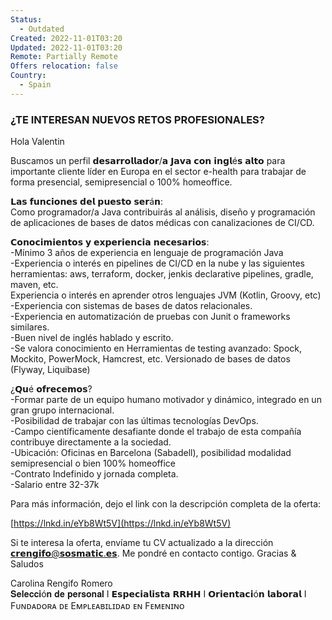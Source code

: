 ```yaml
---
Status:
  - Outdated
Created: 2022-11-01T03:20
Updated: 2022-11-01T03:20
Remote: Partially Remote
Offers relocation: false
Country:
  - Spain
---
```

### ¿TE INTERESAN NUEVOS RETOS PROFESIONALES?
Hola Valentin  
  
Buscamos un perfil 𝗱𝗲𝘀𝗮𝗿𝗿𝗼𝗹𝗹𝗮𝗱𝗼𝗿/𝗮 𝗝𝗮𝘃𝗮 𝗰𝗼𝗻 𝗶𝗻𝗴𝗹é𝘀 𝗮𝗹𝘁𝗼 para importante cliente líder en Europa en el sector e-health para trabajar de forma presencial, semipresencial o 100% homeoffice.  
  
𝗟𝗮𝘀 𝗳𝘂𝗻𝗰𝗶𝗼𝗻𝗲𝘀 𝗱𝗲𝗹 𝗽𝘂𝗲𝘀𝘁𝗼 𝘀𝗲𝗿á𝗻:  
Como programador/a Java contribuirás al análisis, diseño y programación de aplicaciones de bases de datos médicas con canalizaciones de CI/CD.  
  
𝗖𝗼𝗻𝗼𝗰𝗶𝗺𝗶𝗲𝗻𝘁𝗼𝘀 𝘆 𝗲𝘅𝗽𝗲𝗿𝗶𝗲𝗻𝗰𝗶𝗮 𝗻𝗲𝗰𝗲𝘀𝗮𝗿𝗶𝗼𝘀:  
-Mínimo 3 años de experiencia en lenguaje de programación Java  
-Experiencia o interés en pipelines de CI/CD en la nube y las siguientes herramientas: aws, terraform, docker, jenkis declarative pipelines, gradle, maven, etc.  
Experiencia o interés en aprender otros lenguajes JVM (Kotlin, Groovy, etc)  
-Experiencia con sistemas de bases de datos relacionales.  
-Experiencia en automatización de pruebas con Junit o frameworks similares.  
-Buen nivel de inglés hablado y escrito.  
-Se valora conocimiento en Herramientas de testing avanzado: Spock, Mockito, PowerMock, Hamcrest, etc. Versionado de bases de datos (Flyway, Liquibase)  
  
¿𝗤𝘂é 𝗼𝗳𝗿𝗲𝗰𝗲𝗺𝗼𝘀?  
-Formar parte de un equipo humano motivador y dinámico, integrado en un gran grupo internacional.  
-Posibilidad de trabajar con las últimas tecnologías DevOps.  
-Campo científicamente desafiante donde el trabajo de esta compañía contribuye directamente a la sociedad.  
-Ubicación: Oficinas en Barcelona (Sabadell), posibilidad modalidad semipresencial o bien 100% homeoffice  
-Contrato Indefinido y jornada completa.  
-Salario entre 32-37k  
  
Para más información, dejo el link con la descripción completa de la oferta:  
  
  
[https://lnkd.in/eYb8Wt5V](https://lnkd.in/eYb8Wt5V)  
  
Si te interesa la oferta, envíame tu CV actualizado a la dirección 𝗰𝗿𝗲𝗻𝗴𝗶𝗳𝗼@𝘀𝗼𝘀𝗺𝗮𝘁𝗶𝗰.𝗲𝘀. Me pondré en contacto contigo. Gracias & Saludos  
  
Carolina Rengifo Romero  
𝐒𝐞𝐥𝐞𝐜𝐜𝐢ó𝐧 𝐝𝐞 𝐩𝐞𝐫𝐬𝐨𝐧𝐚𝐥 I 𝗘𝘀𝗽𝗲𝗰𝗶𝗮𝗹𝗶𝘀𝘁𝗮 𝗥𝗥𝗛𝗛 I 𝗢𝗿𝗶𝗲𝗻𝘁𝗮𝗰𝗶ó𝗻 𝗹𝗮𝗯𝗼𝗿𝗮𝗹 I Fᴜɴᴅᴀᴅᴏʀᴀ ᴅᴇ Eᴍᴘʟᴇᴀʙɪʟɪᴅᴀᴅ ᴇɴ Fᴇᴍᴇɴɪɴᴏ